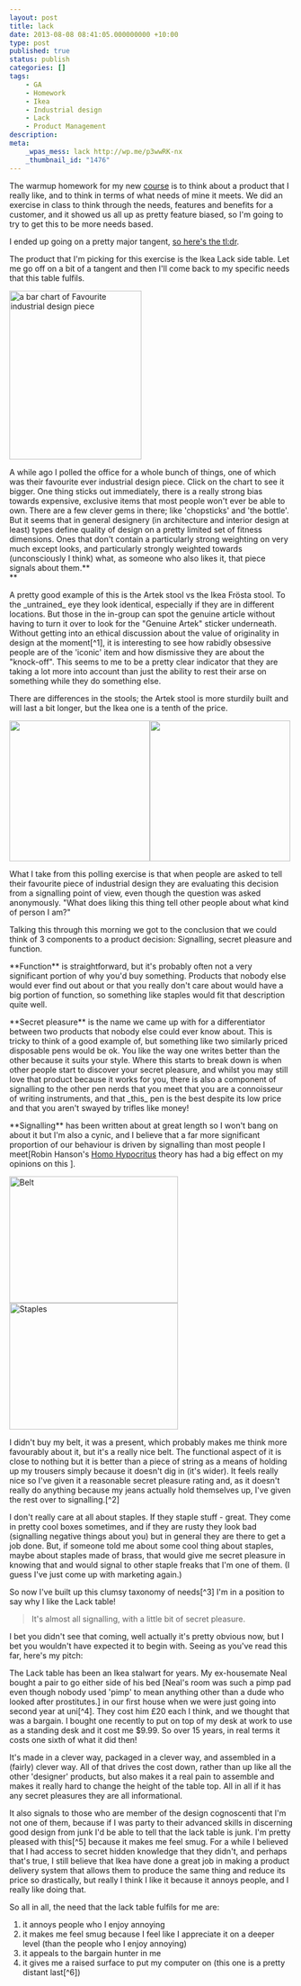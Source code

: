 ```yaml
---
layout: post
title: lack
date: 2013-08-08 08:41:05.000000000 +10:00
type: post
published: true
status: publish
categories: []
tags:
    - GA
    - Homework
    - Ikea
    - Industrial design
    - Lack
    - Product Management
description:
meta:
    _wpas_mess: lack http://wp.me/p3wwRK-nx
    _thumbnail_id: "1476"
---
```


<p>The warmup homework for my new <a href="https://generalassemb.ly/education/product-management">course</a> is to think about a product that I really like, and to think in terms of what needs of mine it meets. We did an exercise in class to think through the needs, features and benefits for a customer, and it showed us all up as pretty feature biased, so I'm going to try to get this to be more needs based.</p>
<p> </p>
<p>I ended up going on a pretty major tangent, <a href="#tldr">so here's the tl:dr</a>.</p>
<p>The product that I'm picking for this exercise is the Ikea Lack side table. Let me go off on a bit of a tangent and then I'll come back to my specific needs that this table fulfils.</p>
<p><a href="http://notionparallax.co.uk/wordpress/wp-content/uploads/2013/08/IDfav.png"><img class="size-medium wp-image-1460 alignleft" alt="a bar chart of Favourite industrial design piece" src="{{ site.baseurl }}/assets/IDfav-235x300.png" width="235" height="300" /></a></p>
<p>A while ago I polled the office for a whole bunch of things, one of which was their favourite ever industrial design piece. Click on the chart to see it bigger. One thing sticks out immediately, there is a really strong bias towards expensive, exclusive items that most people won't ever be able to own.<b> </b>There are a few clever gems in there; like 'chopsticks' and 'the bottle'. But it seems that in general designery (in architecture and interior design at least) types define quality of design on a pretty limited set of fitness dimensions. Ones that don't contain a particularly strong weighting on very much except looks, and particularly strongly weighted towards (unconsciously I think) what, as someone who also likes it, that piece signals about them.**<br />
**</p>
<p>A pretty good example of this is the Artek stool vs the Ikea Frösta stool. To the _untrained_ eye they look identical, especially if they are in different locations. But those in the in-group can spot the genuine article without having to turn it over to look for the "Genuine Artek" sticker underneath. Without getting into an ethical discussion about the value of originality in design at the moment[^1], it is interesting to see how rabidly obsessive people are of the 'iconic' item and how dismissive they are about the "knock-off". This seems to me to be a pretty clear indicator that they are taking a lot more into account than just the ability to rest their arse on something while they do something else.</p>
<p>There are differences in the stools; the Artek stool is more sturdily built and will last a bit longer, but the Ikea one is a tenth of the price.</p>
<p><img class="alignnone" alt="" src="{{ site.baseurl }}/assets/aretkstool60.jpg" height="250" /><img class="alignnone" alt="" src="{{ site.baseurl }}/assets/frostaikea-300x300.jpg" height="250" /></p>
<p>What I take from this polling exercise is that when people are asked to tell their favourite piece of industrial design they are evaluating this decision from a signalling point of view, even though the question was asked anonymously. "What does liking this thing tell other people about what kind of person I am?"</p>
<p>Talking this through this morning we got to the conclusion that we could think of 3 components to a product decision: Signalling, secret pleasure and function.</p>
<p>**Function** is straightforward, but it's probably often not a very significant portion of why you'd buy something. Products that nobody else would ever find out about or that you really don't care about would have a big portion of function, so something like staples would fit that description quite well.</p>
<p>**Secret pleasure** is the name we came up with for a differentiator between two products that nobody else could ever know about. This is tricky to think of a good example of, but something like two similarly priced disposable pens would be ok. You like the way one writes better than the other because it suits your style. Where this starts to break down is when other people start to discover your secret pleasure, and whilst you may still love that product because it works for you, there is also a component of signalling to the other pen nerds that you meet that you are a connoisseur of writing instruments, and that _this_ pen is the best despite its low price and that you aren't swayed by trifles like money!</p>
<p>**Signalling** has been written about at great length so I won't bang on about it but I'm also a cynic, and I believe that a far more significant proportion of our behaviour is driven by signalling than most people I meet[Robin Hanson's <a title="Homo Hypocritus" href="http://www.overcomingbias.com/2010/03/homo-hipocritus.html">Homo Hypocritus</a> theory has had a big effect on my opinions on this ].</p>
<p><img alt="Belt" src="{{ site.baseurl }}/assets/chart?chxs=0,676767,11&amp;chxt=x&amp;chs=300x225&amp;cht=p&amp;chds=-3.333,100&amp;chd=t:5,35,60&amp;chl=F|SP|S&amp;chma=|2&amp;chtt=Belt&amp;chts=676767,11.167" width="300" height="225" /><img alt="Staples" src="{{ site.baseurl }}/assets/chart?chxs=0,676767,11&amp;chxt=x&amp;chs=300x225&amp;cht=p&amp;chds=-3.333,100&amp;chd=t:90,4,6&amp;chl=F|SP|S&amp;chma=|2&amp;chtt=Staples&amp;chts=676767,11.167" width="300" height="225" /></p>
<p>I didn't buy my belt, it was a present, which probably makes me think more favourably about it, but it's a really nice belt. The functional aspect of it is close to nothing but it is better than a piece of string as a means of holding up my trousers simply because it doesn't dig in (it's wider). It feels really nice so I've given it a reasonable secret pleasure rating and, as it doesn't really do anything because my jeans actually hold themselves up, I've given the rest over to signalling.[^2]</p>
<p>I don't really care at all about staples. If they staple stuff - great. They come in pretty cool boxes sometimes, and if they are rusty they look bad (signalling negative things about you) but in general they are there to get a job done. But, if someone told me about some cool thing about staples, maybe about staples made of brass, that would give me secret pleasure in knowing that and would signal to other staple freaks that I'm one of them. (I guess I've just come up with marketing again.)</p>
<p>So now I've built up this clumsy taxonomy of needs[^3] I'm in a position to say why I like the Lack table!</p>
<blockquote><p>It's almost all signalling, with a little bit of secret pleasure.</p>
</blockquote>
<p>I bet you didn't see that coming, well actually it's pretty obvious now, but I bet you wouldn't have expected it to begin with. Seeing as you've read this far, here's my pitch:</p>
<p>The Lack table has been an Ikea stalwart for years. My ex-housemate Neal bought a pair to go either side of his bed [Neal's room was such a pimp pad even though nobody used 'pimp' to mean anything other than a dude who looked after prostitutes.] in our first house when we were just going into second year at uni[^4]. They cost him £20 each I think, and we thought that was a bargain. I bought one recently to put on top of my desk at work to use as a standing desk and it cost me $9.99. So over 15 years, in real terms it costs one sixth of what it did then!</p>
<p>It's made in a clever way, packaged in a clever way, and assembled in a (fairly) clever way. All of that drives the cost down, rather than up like all the other 'designer' products, but also makes it a real pain to assemble and makes it really hard to change the height of the table top. All in all if it has any secret pleasures they are all informational.</p>
<p>It also signals to those who are member of the design cognoscenti that I'm not one of them, because if I was party to their advanced skills in discerning good design from junk I'd be able to tell that the lack table is junk. I'm pretty pleased with this[^5] because it makes me feel smug. For a while I believed that I had access to secret hidden knowledge that they didn't, and perhaps that's true, I still believe that Ikea have done a great job in making a product delivery system that allows them to produce the same thing and reduce its price so drastically, but really I think I like it because it annoys people, and I really like doing that.</p>
<p><a name="tldr">So all in all</a>, the need that the lack table fulfils for me are:</p>
<ol>
<li>it annoys people who I enjoy annoying</li>
<li>it makes me feel smug because I feel like I appreciate it on a deeper level (than the people who I enjoy annoying)</li>
<li>it appeals to the bargain hunter in me</li>
<li>it gives me a raised surface to put my computer on (this one is a pretty distant last[^6])</li>
</ol>
<div style="width:100%; height:5px; color:silver;"></div>

[^1]: I'll be posting a video of Andrew Metcalf talking about originality in design quite soon.
[^2]: these pie charts are totally made up.
[^3]: which I'm sure has been done properly by proper people heaps of times already.
[^4]: That house had about 300 pounds worth of filler in the walls by the time we'd finished painting/vandalising it.
[^5]: I certainly had my fair share of "Eugh, how terrible, you went to Ikea" comments in the office
[^6]: I was doing fine with cardboard boxes until I was told they were too messy.
